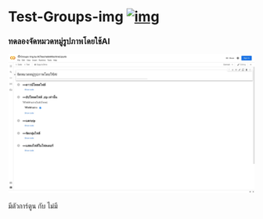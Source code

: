 # Test-Groups-img [![img](https://colab.research.google.com/assets/colab-badge.svg)](https://colab.research.google.com/github/BoszGTec/Test-Groups-img/blob/main/Groups_img_by_AI(TeachableMachine).ipynb)
### ทดลองจัดหมวดหมู่รูปภาพโดยใช้AI

![img](https://raw.githubusercontent.com/BoszGTec/Test-Groups-img/main/screenshot/screenshot%2001.jpeg)

มีตัวการ์ตูน กับ ไม่มี
